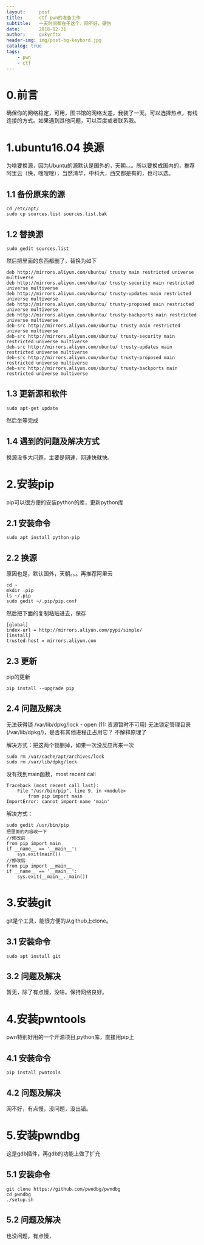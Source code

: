 ```yaml
---
layout:     post
title:      ctf pwn的准备工作
subtitle:   一天时间都在干这个，网不好，硬伤
date:       2018-12-31
author:     gxkyrftx
header-img: img/post-bg-keybord.jpg
catalog: true
tags:
    - pwn
    - ctf
---
```

# 0.前言
确保你的网络稳定，可用，图书馆的网络太差，我装了一天。可以选择热点，有线连接的方式。如果遇到其他问题，可以百度或者联系我。
# 1.ubuntu16.04 换源
为啥要换源，因为Ubuntu的源默认是国外的，天朝。。。所以要换成国内的，推荐阿里云（快，嗖嗖嗖），当然清华，中科大，西交都是有的，也可以选。
## 1.1 备份原来的源
    cd /etc/apt/
    sudo cp sources.list sources.list.bak 
## 1.2 替换源
    sudo gedit sources.list
然后把里面的东西都删了，替换为如下

    deb http://mirrors.aliyun.com/ubuntu/ trusty main restricted universe multiverse 
    deb http://mirrors.aliyun.com/ubuntu/ trusty-security main restricted universe multiverse 
    deb http://mirrors.aliyun.com/ubuntu/ trusty-updates main restricted universe multiverse 
    deb http://mirrors.aliyun.com/ubuntu/ trusty-proposed main restricted universe multiverse 
    deb http://mirrors.aliyun.com/ubuntu/ trusty-backports main restricted universe multiverse 
    deb-src http://mirrors.aliyun.com/ubuntu/ trusty main restricted universe multiverse 
    deb-src http://mirrors.aliyun.com/ubuntu/ trusty-security main restricted universe multiverse 
    deb-src http://mirrors.aliyun.com/ubuntu/ trusty-updates main restricted universe multiverse 
    deb-src http://mirrors.aliyun.com/ubuntu/ trusty-proposed main restricted universe multiverse 
    deb-src http://mirrors.aliyun.com/ubuntu/ trusty-backports main restricted universe multiverse 

## 1.3 更新源和软件

    sudo apt-get update 

然后坐等完成

## 1.4 遇到的问题及解决方式
换源没多大问题，主要是网速，网速快就快。

# 2.安装pip
pip可以很方便的安装python的库，更新python库

## 2.1 安装命令

    sudo apt install python-pip

## 2.2 换源
原因也是，默认国外，天朝。。。再推荐阿里云

    cd ~    
    mkdir .pip
    ls ~/.pip
    sudo gedit ~/.pip/pip.conf 
然后把下面的复制粘贴进去，保存

    [global] 
    index-url = http://mirrors.aliyun.com/pypi/simple/
    [install] 
    trusted-host = mirrors.aliyun.com
## 2.3 更新
pip的更新

    pip install --upgrade pip
## 2.4 问题及解决

无法获得锁 /var/lib/dpkg/lock - open (11: 资源暂时不可用)
无法锁定管理目录(/var/lib/dpkg/)，是否有其他进程正占用它？
不解释原理了

解决方式：把这两个锁删掉，如果一次没反应再来一次
    
    sudo rm /var/cache/apt/archives/lock
    sudo rm /var/lib/dpkg/lock

没有找到main函数，most recent call

    Traceback (most recent call last):
        File "/usr/bin/pip", line 9, in <module>
            from pip import main
    ImportError: cannot import name 'main'
解决方式：

    sudo gedit /usr/bin/pip
    把里面的内容改一下
    //修改前
    from pip import main  
    if __name__ == '__main__':  
        sys.exit(main()) 
    //修改后
    from pip import __main__  
    if __name__ == '__main__':  
        sys.exit(__main__._main())

# 3.安装git
git是个工具，能很方便的从github上clone。

## 3.1 安装命令

    sudo apt install git
## 3.2 问题及解决
暂无，除了有点慢，没啥。保持网络良好。

# 4.安装pwntools
pwn特别好用的一个开源项目,python库，直接用pip上

## 4.1 安装命令
    pip install pwntools

## 4.2 问题及解决
网不好，有点慢，没问题，没出错。

# 5.安装pwndbg
这是gdb插件，再gdb的功能上做了扩充

## 5.1 安装命令

    git clone https://github.com/pwndbg/pwndbg
    cd pwndbg
    ./setup.sh

## 5.2 问题及解决

也没问题，有点慢，

